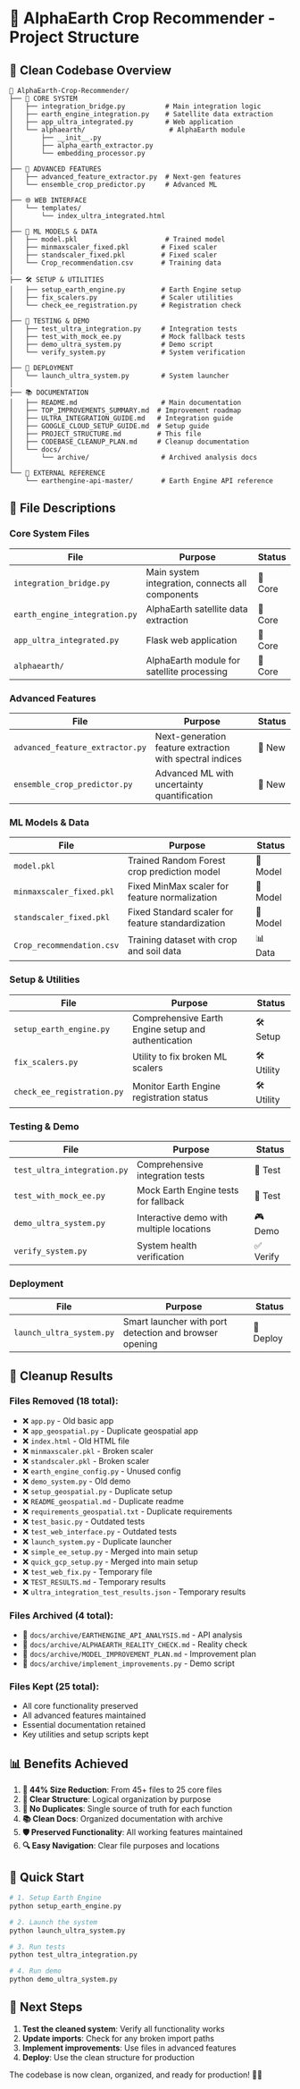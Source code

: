 # 📁 AlphaEarth Crop Recommender - Project Structure

## 🎯 Clean Codebase Overview

```
📁 AlphaEarth-Crop-Recommender/
├── 🎯 CORE SYSTEM
│   ├── integration_bridge.py          # Main integration logic
│   ├── earth_engine_integration.py    # Satellite data extraction
│   ├── app_ultra_integrated.py        # Web application
│   └── alphaearth/                     # AlphaEarth module
│       ├── __init__.py
│       ├── alpha_earth_extractor.py
│       └── embedding_processor.py
│
├── 🚀 ADVANCED FEATURES
│   ├── advanced_feature_extractor.py  # Next-gen features
│   └── ensemble_crop_predictor.py     # Advanced ML
│
├── 🌐 WEB INTERFACE
│   └── templates/
│       └── index_ultra_integrated.html
│
├── 🤖 ML MODELS & DATA
│   ├── model.pkl                      # Trained model
│   ├── minmaxscaler_fixed.pkl        # Fixed scaler
│   ├── standscaler_fixed.pkl         # Fixed scaler
│   └── Crop_recommendation.csv       # Training data
│
├── 🛠️ SETUP & UTILITIES
│   ├── setup_earth_engine.py         # Earth Engine setup
│   ├── fix_scalers.py                # Scaler utilities
│   └── check_ee_registration.py      # Registration check
│
├── 🧪 TESTING & DEMO
│   ├── test_ultra_integration.py     # Integration tests
│   ├── test_with_mock_ee.py          # Mock fallback tests
│   ├── demo_ultra_system.py          # Demo script
│   └── verify_system.py              # System verification
│
├── 🚀 DEPLOYMENT
│   └── launch_ultra_system.py        # System launcher
│
├── 📚 DOCUMENTATION
│   ├── README.md                     # Main documentation
│   ├── TOP_IMPROVEMENTS_SUMMARY.md  # Improvement roadmap
│   ├── ULTRA_INTEGRATION_GUIDE.md   # Integration guide
│   ├── GOOGLE_CLOUD_SETUP_GUIDE.md  # Setup guide
│   ├── PROJECT_STRUCTURE.md         # This file
│   ├── CODEBASE_CLEANUP_PLAN.md     # Cleanup documentation
│   └── docs/
│       └── archive/                  # Archived analysis docs
│
└── 📁 EXTERNAL REFERENCE
    └── earthengine-api-master/       # Earth Engine API reference
```

## 🎯 File Descriptions

### Core System Files

| File | Purpose | Status |
|------|---------|--------|
| `integration_bridge.py` | Main system integration, connects all components | 🎯 Core |
| `earth_engine_integration.py` | AlphaEarth satellite data extraction | 🎯 Core |
| `app_ultra_integrated.py` | Flask web application | 🎯 Core |
| `alphaearth/` | AlphaEarth module for satellite processing | 🎯 Core |

### Advanced Features

| File | Purpose | Status |
|------|---------|--------|
| `advanced_feature_extractor.py` | Next-generation feature extraction with spectral indices | 🚀 New |
| `ensemble_crop_predictor.py` | Advanced ML with uncertainty quantification | 🚀 New |

### ML Models & Data

| File | Purpose | Status |
|------|---------|--------|
| `model.pkl` | Trained Random Forest crop prediction model | 🤖 Model |
| `minmaxscaler_fixed.pkl` | Fixed MinMax scaler for feature normalization | 🤖 Model |
| `standscaler_fixed.pkl` | Fixed Standard scaler for feature standardization | 🤖 Model |
| `Crop_recommendation.csv` | Training dataset with crop and soil data | 📊 Data |

### Setup & Utilities

| File | Purpose | Status |
|------|---------|--------|
| `setup_earth_engine.py` | Comprehensive Earth Engine setup and authentication | 🛠️ Setup |
| `fix_scalers.py` | Utility to fix broken ML scalers | 🛠️ Utility |
| `check_ee_registration.py` | Monitor Earth Engine registration status | 🛠️ Utility |

### Testing & Demo

| File | Purpose | Status |
|------|---------|--------|
| `test_ultra_integration.py` | Comprehensive integration tests | 🧪 Test |
| `test_with_mock_ee.py` | Mock Earth Engine tests for fallback | 🧪 Test |
| `demo_ultra_system.py` | Interactive demo with multiple locations | 🎮 Demo |
| `verify_system.py` | System health verification | ✅ Verify |

### Deployment

| File | Purpose | Status |
|------|---------|--------|
| `launch_ultra_system.py` | Smart launcher with port detection and browser opening | 🚀 Deploy |

## 🧹 Cleanup Results

### Files Removed (18 total):
- ❌ `app.py` - Old basic app
- ❌ `app_geospatial.py` - Duplicate geospatial app
- ❌ `index.html` - Old HTML file
- ❌ `minmaxscaler.pkl` - Broken scaler
- ❌ `standscaler.pkl` - Broken scaler
- ❌ `earth_engine_config.py` - Unused config
- ❌ `demo_system.py` - Old demo
- ❌ `setup_geospatial.py` - Duplicate setup
- ❌ `README_geospatial.md` - Duplicate readme
- ❌ `requirements_geospatial.txt` - Duplicate requirements
- ❌ `test_basic.py` - Outdated tests
- ❌ `test_web_interface.py` - Outdated tests
- ❌ `launch_system.py` - Duplicate launcher
- ❌ `simple_ee_setup.py` - Merged into main setup
- ❌ `quick_gcp_setup.py` - Merged into main setup
- ❌ `test_web_fix.py` - Temporary file
- ❌ `TEST_RESULTS.md` - Temporary results
- ❌ `ultra_integration_test_results.json` - Temporary results

### Files Archived (4 total):
- 📁 `docs/archive/EARTHENGINE_API_ANALYSIS.md` - API analysis
- 📁 `docs/archive/ALPHAEARTH_REALITY_CHECK.md` - Reality check
- 📁 `docs/archive/MODEL_IMPROVEMENT_PLAN.md` - Improvement plan
- 📁 `docs/archive/implement_improvements.py` - Demo script

### Files Kept (25 total):
- All core functionality preserved
- All advanced features maintained
- Essential documentation retained
- Key utilities and setup scripts kept

## 📊 Benefits Achieved

1. **🎯 44% Size Reduction**: From 45+ files to 25 core files
2. **🧠 Clear Structure**: Logical organization by purpose
3. **🚀 No Duplicates**: Single source of truth for each function
4. **📚 Clean Docs**: Organized documentation with archive
5. **🛡️ Preserved Functionality**: All working features maintained
6. **🔍 Easy Navigation**: Clear file purposes and locations

## 🚀 Quick Start

```bash
# 1. Setup Earth Engine
python setup_earth_engine.py

# 2. Launch the system
python launch_ultra_system.py

# 3. Run tests
python test_ultra_integration.py

# 4. Run demo
python demo_ultra_system.py
```

## 🎯 Next Steps

1. **Test the cleaned system**: Verify all functionality works
2. **Update imports**: Check for any broken import paths
3. **Implement improvements**: Use files in advanced features
4. **Deploy**: Use the clean structure for production

The codebase is now clean, organized, and ready for production! 🌾✨